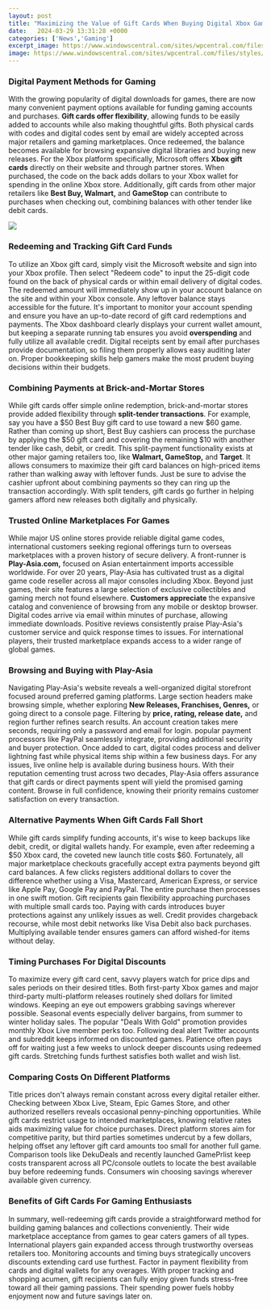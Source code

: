 ```yaml
---
layout: post
title: "Maximizing the Value of Gift Cards When Buying Digital Xbox Games"
date:   2024-03-29 13:31:28 +0000
categories: ['News','Gaming']
excerpt_image: https://www.windowscentral.com/sites/wpcentral.com/files/styles/mediumplus_wm_blw/public/field/image/2017/09/xbox-gifting-destiny-2-hero.jpg?itok=EmRkF5kd
image: https://www.windowscentral.com/sites/wpcentral.com/files/styles/mediumplus_wm_blw/public/field/image/2017/09/xbox-gifting-destiny-2-hero.jpg?itok=EmRkF5kd
---
```


### Digital Payment Methods for Gaming
With the growing popularity of digital downloads for games, there are now many convenient payment options available for funding gaming accounts and purchases. **Gift cards offer flexibility**, allowing funds to be easily added to accounts while also making thoughtful gifts. Both physical cards with codes and digital codes sent by email are widely accepted across major retailers and gaming marketplaces. Once redeemed, the balance becomes available for browsing expansive digital libraries and buying new releases. 
For the Xbox platform specifically, Microsoft offers **Xbox gift cards** directly on their website and through partner stores. When purchased, the code on the back adds dollars to your Xbox wallet for spending in the online Xbox store. Additionally, gift cards from other major retailers like **Best Buy, Walmart,** and **GameStop** can contribute to purchases when checking out, combining balances with other tender like debit cards. 

![](https://www.windowscentral.com/sites/wpcentral.com/files/styles/mediumplus_wm_blw/public/field/image/2017/09/xbox-gifting-destiny-2-hero.jpg?itok=EmRkF5kd)
### Redeeming and Tracking Gift Card Funds
To utilize an Xbox gift card, simply visit the Microsoft website and sign into your Xbox profile. Then select "Redeem code" to input the 25-digit code found on the back of physical cards or within email delivery of digital codes. The redeemed amount will immediately show up in your account balance on the site and within your Xbox console. Any leftover balance stays accessible for the future. 
It's important to monitor your account spending and ensure you have an up-to-date record of gift card redemptions and payments. The Xbox dashboard clearly displays your current wallet amount, but keeping a separate running tab ensures you avoid **overspending** and fully utilize all available credit. Digital receipts sent by email after purchases provide documentation, so filing them properly allows easy auditing later on. Proper bookkeeping skills help gamers make the most prudent buying decisions within their budgets.
### Combining Payments at Brick-and-Mortar Stores  
While gift cards offer simple online redemption, brick-and-mortar stores provide added flexibility through **split-tender transactions**. For example, say you have a $50 Best Buy gift card to use toward a new $60 game. Rather than coming up short, Best Buy cashiers can process the purchase by applying the $50 gift card and covering the remaining $10 with another tender like cash, debit, or credit. 
This split-payment functionality exists at other major gaming retailers too, like **Walmart, GameStop,** and **Target**. It allows consumers to maximize their gift card balances on high-priced items rather than walking away with leftover funds. Just be sure to advise the cashier upfront about combining payments so they can ring up the transaction accordingly. With split tenders, gift cards go further in helping gamers afford new releases both digitally and physically.
### Trusted Online Marketplaces For Games  
While major US online stores provide reliable digital game codes, international customers seeking regional offerings turn to overseas marketplaces with a proven history of secure delivery. A front-runner is **Play-Asia.com,** focused on Asian entertainment imports accessible worldwide. For over 20 years, Play-Asia has cultivated trust as a digital game code reseller across all major consoles including Xbox. 
Beyond just games, their site features a large selection of exclusive collectibles and gaming merch not found elsewhere. **Customers appreciate** the expansive catalog and convenience of browsing from any mobile or desktop browser. Digital codes arrive via email within minutes of purchase, allowing immediate downloads. Positive reviews consistently praise Play-Asia's customer service and quick response times to issues. For international players, their trusted marketplace expands access to a wider range of global games.
### Browsing and Buying with Play-Asia 
Navigating Play-Asia's website reveals a well-organized digital storefront focused around preferred gaming platforms. Large section headers make browsing simple, whether exploring **New Releases, Franchises, Genres,** or going direct to a console page. Filtering by **price, rating, release date,** and region further refines search results. 
An account creation takes mere seconds, requiring only a password and email for login. popular payment processors like PayPal seamlessly integrate, providing additional security and buyer protection. Once added to cart, digital codes process and deliver lightning fast while physical items ship within a few business days. For any issues, live online help is available during business hours.
With their reputation cementing trust across two decades, Play-Asia offers assurance that gift cards or direct payments spent will yield the promised gaming content. Browse in full confidence, knowing their priority remains customer satisfaction on every transaction.
### Alternative Payments When Gift Cards Fall Short
While gift cards simplify funding accounts, it's wise to keep backups like debit, credit, or digital wallets handy. For example, even after redeeming a $50 Xbox card, the coveted new launch title costs $60. Fortunately, all major marketplace checkouts gracefully accept extra payments beyond gift card balances.
A few clicks registers additional dollars to cover the difference whether using a Visa, Mastercard, American Express, or service like Apple Pay, Google Pay and PayPal. The entire purchase then processes in one swift motion. Gift recipients gain flexibility approaching purchases with multiple small cards too.
Paying with cards introduces buyer protections against any unlikely issues as well. Credit provides chargeback recourse, while most debit networks like Visa Debit also back purchases. Multiplying available tender ensures gamers can afford wished-for items without delay.
### Timing Purchases For Digital Discounts 
To maximize every gift card cent, savvy players watch for price dips and sales periods on their desired titles. Both first-party Xbox games and major third-party multi-platform releases routinely shed dollars for limited windows. Keeping an eye out empowers grabbing savings wherever possible. 
Seasonal events especially deliver bargains, from summer to winter holiday sales. The popular "Deals With Gold" promotion provides monthly Xbox Live member perks too. Following deal alert Twitter accounts and subreddit keeps informed on discounted games. Patience often pays off for waiting just a few weeks to unlock deeper discounts using redeemed gift cards. Stretching funds furthest satisfies both wallet and wish list.
### Comparing Costs On Different Platforms
Title prices don't always remain constant across every digital retailer either. Checking between Xbox Live, Steam, Epic Games Store, and other authorized resellers reveals occasional penny-pinching opportunities. While gift cards restrict usage to intended marketplaces, knowing relative rates aids maximizing value for choice purchases. 
Direct platform stores aim for competitive parity, but third parties sometimes undercut by a few dollars, helping offset any leftover gift card amounts too small for another full game. Comparison tools like DekuDeals and recently launched GamePrlist keep costs transparent across all PC/console outlets to locate the best available buy before redeeming funds. Consumers win choosing savings wherever available given currency.
### Benefits of Gift Cards For Gaming Enthusiasts
In summary, well-redeeming gift cards provide a straightforward method for building gaming balances and collections conveniently. Their wide marketplace acceptance from games to gear caters gamers of all types. International players gain expanded access through trustworthy overseas retailers too. 
Monitoring accounts and timing buys strategically uncovers discounts extending card use furthest. Factor in payment flexibility from cards and digital wallets for any overages. With proper tracking and shopping acumen, gift recipients can fully enjoy given funds stress-free toward all their gaming passions. Their spending power fuels hobby enjoyment now and future savings later on.